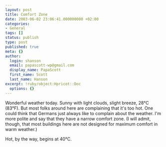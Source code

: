 ```yaml
---
layout: post
title: Comfort Zone
date: 2003-06-02 23:06:41.000000000 +02:00
categories:
- General
tags: []
status: publish
type: post
published: true
meta: {}
author:
  login: shanson
  email: papascott-wp@gmail.com
  display_name: PapaScott
  first_name: Scott
  last_name: Hanson
excerpt: !ruby/object:Hpricot::Doc
  options: {}
---
```

<p>Wonderful weather today. Sunny with light clouds, slight breeze, 28&deg;C (83&deg;F). But most folks around here are complaining that it's too hot. One could think that Germans just always like to complain about the weather. I'm more polite and say that they have a narrow comfort zone. (I will admit, though, that most buildings here are not designed for maximum comfort in warm weather.)</p>
<p>Hot, by the way, begins at 40&deg;C.</p>
